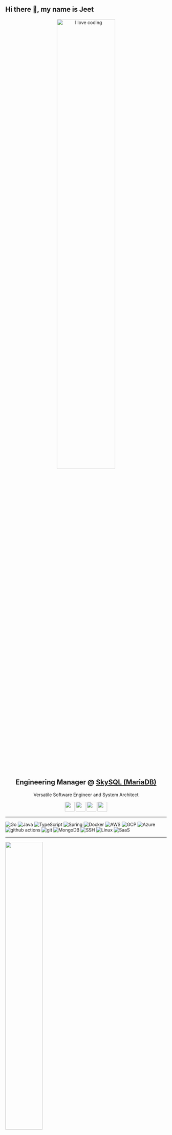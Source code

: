 ## Hi there 👋, my name is Jeet

<p align="center">
  <img width="60%" src="https://github.com/grizzly-monkey/grizzly-monkey/blob/main/code.gif" align="center" alt="I love coding" />
  <h2 align="center">
    Engineering Manager @ <a href="https://mariadb.com">SkySQL (MariaDB)</a>
  </h2>
  <p align="center">Versatile Software Engineer and System Architect</p>
</p>

<p align='center'>
<a href="https://stackoverflow.com/users/13475266/grizzly-monkey"><img height="30" src="https://img.shields.io/badge/Stack_Overflow-FE7A16?style=for-the-badge&logo=stack-overflow&logoColor=white"></a>
<a href="https://www.linkedin.com/in/grizzly-monkey"><img height="30" src="https://img.shields.io/badge/LinkedIn-0077B5?style=for-the-badge&logo=linkedin&logoColor=white"></a>
<a href="https://discord.gg/4azhBfYjH3"><img height="30" src="https://img.shields.io/badge/Discord-7289DA?style=for-the-badge&logo=discord&logoColor=white"></a>
<a href="https://open.spotify.com/user/ssv2ejr881vbrtzthx29afld6"><img height="30" src="https://img.shields.io/badge/Spotify-1ED760?&style=for-the-badge&logo=spotify&logoColor=white"></a>  
</p>

-----------------------

<p>
  <img alt="Go" src="https://img.shields.io/badge/Go-00ADD8?style=flat-square&logo=go&logoColor=white" />
  <img alt="Java" src="https://img.shields.io/badge/Java-ED8B00?style=flat-square&logo=java&logoColor=white" />
  <img alt="TypeScript" src="https://img.shields.io/badge/-TypeScript-007ACC?style=flat-square&logo=typescript&logoColor=white" />
  <img alt="Spring" src="https://img.shields.io/badge/Spring-6DB33F?style=flat-square&logo=spring&logoColor=white" />
  <img alt="Docker" src="https://img.shields.io/badge/-Docker-46a2f1?style=flat-square&logo=docker&logoColor=white" />
  <img alt="AWS" src="https://img.shields.io/badge/Amazon_AWS-232F3E?style=flat-square&logo=amazon-aws&logoColor=white" />
  <img alt="GCP" src="https://img.shields.io/badge/Google_Cloud-4285F4?style=flat-square&logo=google-cloud&logoColor=white" />
  <img alt="Azure" src="https://img.shields.io/badge/Microsoft_Azure-0089D6?style=flat-square&logo=microsoft-azure&logoColor=white" />
  <img alt="github actions" src="https://img.shields.io/badge/-Github_Actions-2088FF?style=flat-square&logo=github-actions&logoColor=white" />
  <img alt="git" src="https://img.shields.io/badge/-Git-F05032?style=flat-square&logo=git&logoColor=white" />
  <img alt="MongoDB" src="https://img.shields.io/badge/-MongoDB-13aa52?style=flat-square&logo=mongodb&logoColor=white" />
  <img alt="SSH" src="https://img.shields.io/badge/Shell_Script-121011?style=flat-square&logo=gnu-bash&logoColor=white" />
  <img alt="Linux" src="https://img.shields.io/badge/Ubuntu-E95420?style=flat-square&logo=ubuntu&logoColor=white" />
  <img alt="SaaS" src="https://img.shields.io/badge/Sass-CC6699?style=flat-square&logo=sass&logoColor=white" />
  
 </p>

-----------------------

<p float="right">
   <img align="center" src="https://github-readme-stats.vercel.app/api/pin/?username=grizzly-monkey&repo=emongo&cache_seconds=86400&theme=vue" width="48%"/>
</p>

-----------------------

<p float="left">
    <img align="center" src="https://github-readme-stats.vercel.app/api?username=grizzly-monkey&show_icons=true&count_private=true&theme=vue" width="48%"/>
    <img align="center" src="https://github-readme-streak-stats.herokuapp.com?user=grizzly-monkey&theme=vue&date_format=M%20j%5B%2C%20Y%5D" width="48%"/>
</p>

![Profile views](https://gpvc.arturio.dev/grizzly-monkey)  

